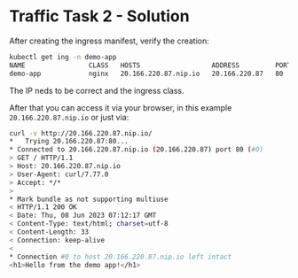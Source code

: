 # Traffic Task 2 - Solution

After creating the ingress manifest, verify the creation:

```bash
kubectl get ing -n demo-app
NAME                CLASS   HOSTS                  ADDRESS         PORTS   AGE
demo-app            nginx   20.166.220.87.nip.io   20.166.220.87   80      45m
```

The IP neds to be correct and the ingress class.

After that you can access it via your browser, in this example `20.166.220.87.nip.io` or just via:

```bash
curl -v http://20.166.220.87.nip.io/                                         ✔  10448  09:12:09
*   Trying 20.166.220.87:80...
* Connected to 20.166.220.87.nip.io (20.166.220.87) port 80 (#0)
> GET / HTTP/1.1
> Host: 20.166.220.87.nip.io
> User-Agent: curl/7.77.0
> Accept: */*
> 
* Mark bundle as not supporting multiuse
< HTTP/1.1 200 OK
< Date: Thu, 08 Jun 2023 07:12:17 GMT
< Content-Type: text/html; charset=utf-8
< Content-Length: 33
< Connection: keep-alive
< 
* Connection #0 to host 20.166.220.87.nip.io left intact
<h1>Hello from the demo app!</h1>
```
